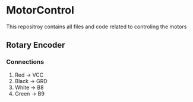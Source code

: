 # MotorControl
This repositroy contains all files and code related to controling the motors


## Rotary Encoder 

### Connections 
1. Red      -> VCC
2. Black    -> GRD
3. White    -> B8
4. Green    -> B9
